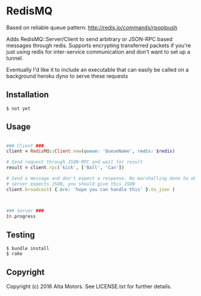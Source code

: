 RedisMQ
=============
Based on reliable queue pattern: http://redis.io/commands/rpoplpush

Adds RedisMQ::Server/Client to send arbitrary or JSON-RPC based messages through redis. Supports encrypting transferred packets if you're just using redis for inter-service communication and don't want to set up a tunnel.

Eventually I'd like it to include an executable that can easily be called on a background heroku dyno to serve these requests


Installation
----------------
    $ not yet

Usage
----------------
```ruby

### Client ###
client = RedisMQ::Client.new(queue: 'QueueName', redis: $redis)

# Send request through JSON-RPC and wait for result
result = client.rpc('kick', ['Ball', 'Can'])

# Send a message and don't expect a response. No marshalling done to object, so if your
# server expects JSON, you should give this JSON
client.broadcast( { bro: 'hope you can handle this' }.to_json )



### Server ###
In progress
```

Testing
----------------
    $ bundle install
    $ rake


Copyright
----------------

Copyright (c) 2016 Alta Motors. See LICENSE.txt for further details.
